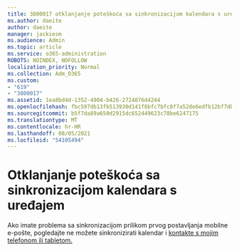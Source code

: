 ```yaml
---
title: 3800017 otklanjanje poteškoća sa sinkronizacijom kalendara s uređajem
ms.author: daeite
author: daeite
manager: jackiesm
ms.audience: Admin
ms.topic: article
ms.service: o365-administration
ROBOTS: NOINDEX, NOFOLLOW
localization_priority: Normal
ms.collection: Adm_O365
ms.custom:
- "619"
- "3800017"
ms.assetid: 1ea8bd4d-1352-4904-b426-2724876d4244
ms.openlocfilehash: fbc597db13fb513930d141f8bfc7bfc8f7a52de6edfb12bf7db64a46e3cbdaa9
ms.sourcegitcommit: b5f7da89a650d2915dc652449623c78be6247175
ms.translationtype: MT
ms.contentlocale: hr-HR
ms.lasthandoff: 08/05/2021
ms.locfileid: "54105494"
---
```

# <a name="troubleshoot-syncing-your-calendar-to-your-device"></a>Otklanjanje poteškoća sa sinkronizacijom kalendara s uređajem

Ako imate problema sa sinkronizacijom prilikom prvog postavljanja mobilne e-pošte, pogledajte ne možete sinkronizirati kalendar i [kontakte s mojim telefonom ili tabletom.](https://support.office.com/article/8479d764-b9f5-4fff-ba88-edd7c265df9f)
  